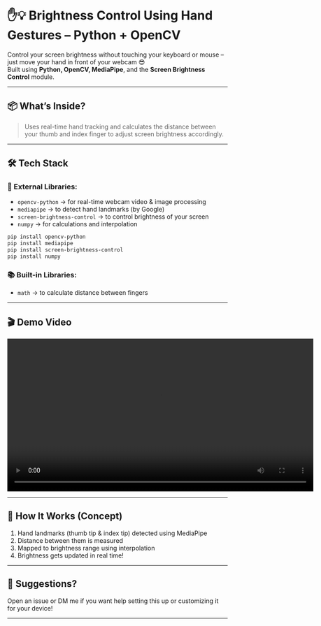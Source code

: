 # ✋💡 Brightness Control Using Hand Gestures – Python + OpenCV

Control your screen brightness without touching your keyboard or mouse – just move your hand in front of your webcam 😎  
Built using **Python, OpenCV, MediaPipe**, and the **Screen Brightness Control** module.

---

## 📦 What’s Inside?

> Uses real-time hand tracking and calculates the distance between your thumb and index finger to adjust screen brightness accordingly.

---

## 🛠️ Tech Stack

### 🧪 External Libraries:
- `opencv-python`  → for real-time webcam video & image processing  
- `mediapipe` → to detect hand landmarks (by Google)  
- `screen-brightness-control` → to control brightness of your screen  
- `numpy` → for calculations and interpolation

```bash
pip install opencv-python
pip install mediapipe
pip install screen-brightness-control
pip install numpy
```

### 📚 Built-in Libraries:
- `math` → to calculate distance between fingers

---

## 🎬 Demo Video


<video width="700" controls autoplay loop>
  <source src="demo.mp4" type="video/mp4">
  Your browser does not support the video tag.
</video>

---

## 📸 How It Works (Concept)

1. Hand landmarks (thumb tip & index tip) detected using MediaPipe  
2. Distance between them is measured  
3. Mapped to brightness range using interpolation  
4. Brightness gets updated in real time!

---

## 💬 Suggestions?

Open an issue or DM me if you want help setting this up or customizing it for your device!

---
